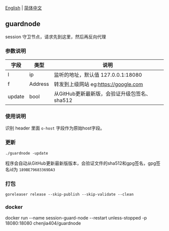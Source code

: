 [English](./README.md) | [简体中文](./README.zh-CN.md) 
## guardnode

session 守卫节点，请求先到这里，然后再反向代理

### 参数说明

| 字段        | 类型          | 说明                             |
|-----------|-------------|--------------------------------|
| l         | ip          | 监听的地址，默认值 127.0.0.1:18080      |
| f      | Address          | 转发到上级网站 eg:https://google.com  |
| update    | bool        | 从GitHub更新最新版，会验证升级包签名、sha512   |


### 使用说明

识别 header 里面 `o-host` 字段作为原始host字段。


### 更新

`./guardnode -update`

程序会自动从GitHub更新最新版版本，会验证文件的sha512和gpg签名，gpg签名id为 `189BE79683369DA3`

### 打包

`goreleaser release --skip-publish --skip-validate --clean`


### docker
docker run --name session-guard-node --restart unless-stopped -p 18080:18080   chenjia404/guardnode

